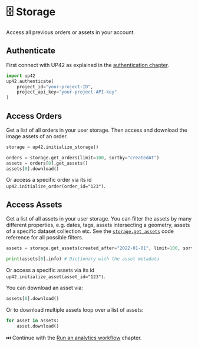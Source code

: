# :file_cabinet: Storage

Access all previous orders or assets in your account.

## **Authenticate**

First connect with UP42 as explained in the [authentication chapter](authentication.md).

```python
import up42
up42.authenticate(
    project_id="your-project-ID",
    project_api_key="your-project-API-key"
)
```

## **Access Orders**

Get a list of all orders in your user storage. Then access and download the image assets of an order.

```python
storage = up42.initialize_storage()

orders = storage.get_orders(limit=100, sortby="createdAt")
assets = orders[0].get_assets()
assets[0].download()
```
Or access a specific order via its id `up42.initialize_order(order_id="123")`.


## **Access Assets**

Get a list of all assets in your user storage. You can filter the assets by many different properties, e.g.
dates, tags, assets intersecting a geometry, assets of a specific dataset collection etc. See the 
[`storage.get_assets`](https://sdk.up42.com/reference/storage-reference/#up42.storage.Storage.get_assets) 
code reference for all possible filters.

```python
assets = storage.get_assets(created_after="2022-01-01", limit=100, sortby="size", descending=False)

print(assets[0].info) # Dictionary with the asset metadata
```

Or access a specific assets via its id `up42.initialize_asset(asset_id="123")`.


You can download an asset via:

```python
assets[0].download()
```

Or to download multiple assets loop over a list of assets:

```python
for asset in assets:
    asset.download()
```

⏭️ Continue with the [Run an analytics workflow](analytics_workflow.md) chapter.